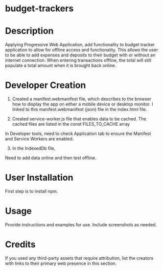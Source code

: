# budget-trackers

# Description
Applying Progressive Web Application, add functionality to budget tracker application to allow for offline access and functionality.  This allows the user to be able to add expenses and deposits to their budget with or without an internet connection.    When entering transactions offline, the total will still populate a total amount when it is brought back online.  

# Developer Creation
1. Created a manifest.webmanifest file, which describes to the browser how to display the app on either a mobile device or desktop monitor.  I linked to this manifest.webmanifest (json) file in the index.html file.
 
2. Created service-worker.js file that enables data to be cached.  The cached files are listed in the const FILES_TO_CACHE array

In Developer tools, need to check Application tab to ensure the Manifest and Service Workers are enabled.

3. In the IndexedDb file, 

Need to add data online and then test offline.

# User Installation
First step is to install npm.


# Usage
Provide instructions and examples for use. Include screenshots as needed.

# Credits
If you used any third-party assets that require attribution, list the creators with links to their primary web presence in this section.

